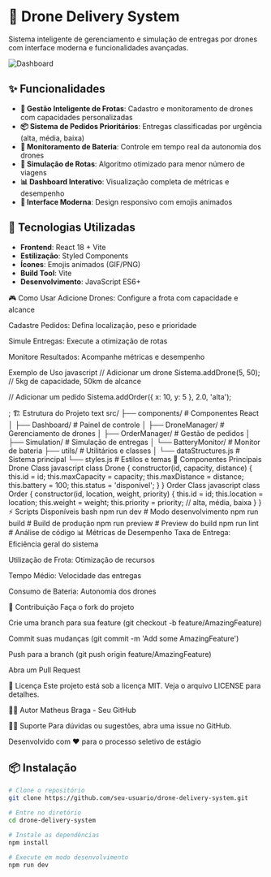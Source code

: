 # 🚁 Drone Delivery System

Sistema inteligente de gerenciamento e simulação de entregas por drones com interface moderna e funcionalidades avançadas.

![Dashboard](docs/images/dashboard.png)

## ✨ Funcionalidades

- **🎯 Gestão Inteligente de Frotas**: Cadastro e monitoramento de drones com capacidades personalizadas
- **📦 Sistema de Pedidos Prioritários**: Entregas classificadas por urgência (alta, média, baixa)
- **🔋 Monitoramento de Bateria**: Controle em tempo real da autonomia dos drones
- **🔄 Simulação de Rotas**: Algoritmo otimizado para menor número de viagens
- **📊 Dashboard Interativo**: Visualização completa de métricas e desempenho
- **🎨 Interface Moderna**: Design responsivo com emojis animados

## 🚀 Tecnologias Utilizadas

- **Frontend**: React 18 + Vite
- **Estilização**: Styled Components
- **Ícones**: Emojis animados (GIF/PNG)
- **Build Tool**: Vite
- **Desenvolvimento**: JavaScript ES6+

🎮 Como Usar
Adicione Drones: Configure a frota com capacidade e alcance

Cadastre Pedidos: Defina localização, peso e prioridade

Simule Entregas: Execute a otimização de rotas

Monitore Resultados: Acompanhe métricas e desempenho

Exemplo de Uso
javascript
// Adicionar um drone
Sistema.addDrone(5, 50); // 5kg de capacidade, 50km de alcance

// Adicionar um pedido
Sistema.addOrder({ x: 10, y: 5 }, 2.0, 'alta');

;
🏗️ Estrutura do Projeto
text
src/
├── components/          # Componentes React
│   ├── Dashboard/      # Painel de controle
│   ├── DroneManager/   # Gerenciamento de drones
│   ├── OrderManager/   # Gestão de pedidos
│   ├── Simulation/     # Simulação de entregas
│   └── BatteryMonitor/ # Monitor de bateria
├── utils/              # Utilitários e classes
│   └── dataStructures.js # Sistema principal
└── styles.js           # Estilos e temas
🎨 Componentes Principais
Drone Class
javascript
class Drone {
  constructor(id, capacity, distance) {
    this.id = id;
    this.maxCapacity = capacity;
    this.maxDistance = distance;
    this.battery = 100;
    this.status = 'disponível';
  }
}
Order Class
javascript
class Order {
  constructor(id, location, weight, priority) {
    this.id = id;
    this.location = location;
    this.weight = weight;
    this.priority = priority; // alta, média, baixa
  }
}
⚡ Scripts Disponíveis
bash
npm run dev      # Modo desenvolvimento
npm run build    # Build de produção
npm run preview  # Preview do build
npm run lint     # Análise de código
📊 Métricas de Desempenho
Taxa de Entrega: Eficiência geral do sistema

Utilização de Frota: Otimização de recursos

Tempo Médio: Velocidade das entregas

Consumo de Bateria: Autonomia dos drones

🤝 Contribuição
Faça o fork do projeto

Crie uma branch para sua feature (git checkout -b feature/AmazingFeature)

Commit suas mudanças (git commit -m 'Add some AmazingFeature')

Push para a branch (git push origin feature/AmazingFeature)

Abra um Pull Request

📝 Licença
Este projeto está sob a licença MIT. Veja o arquivo LICENSE para detalhes.

👨‍💻 Autor
Matheus Braga - Seu GitHub

🙋‍♂️ Suporte
Para dúvidas ou sugestões, abra uma issue no GitHub.

Desenvolvido com ❤️ para o processo seletivo de estágio

## 📦 Instalação

```bash
# Clone o repositório
git clone https://github.com/seu-usuario/drone-delivery-system.git

# Entre no diretório
cd drone-delivery-system

# Instale as dependências
npm install

# Execute em modo desenvolvimento
npm run dev

